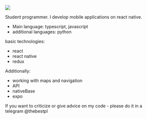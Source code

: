 <Image src='https://www.codewars.com/users/SokolovDenisRu/badges/large' />

Student programmer. 
I develop mobile applications on react native.

- Main language: typescript, javascript
- additional languages: python

basic technologies:
- react
- react native
- redux


Additionally:
- working with maps and navigation
- API
- nativeBase
- expo

If you want to criticize or give advice on my code - please do it in a telegram @thebestpl
